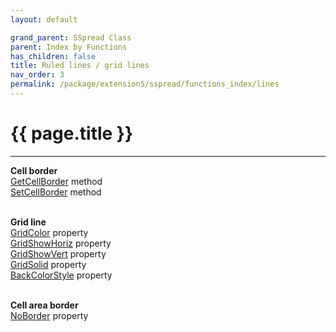 ```yaml
---
layout: default

grand_parent: SSpread Class
parent: Index by Functions
has_children: false
title: Ruled lines / grid lines
nav_order: 3
permalink: /package/extension5/sspread/functions_index/lines
---
```

# {{ page.title }}
---

**Cell border**<br>
[GetCellBorder](/package/extension5/sspread/methods/GetCellBorder) method<br>
[SetCellBorder](/package/extension5/sspread/methods/SetCellBorder) method<br><br>

**Grid line**<br>
[GridColor](/package/extension5/sspread/properties/GridColor) property<br>
[GridShowHoriz](/package/extension5/sspread/properties/GridShowHoriz) property<br>
[GridShowVert](/package/extension5/sspread/properties/GridShowVert) property<br>
[GridSolid](/package/extension5/sspread/properties/GridSolid) property<br>
[BackColorStyle](/package/extension5/sspread/properties/BackColorStyle) property<br><br>

**Cell area border**<br>
[NoBorder](/package/extension5/sspread/properties/NoBorder) property<br><br>